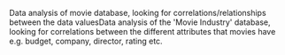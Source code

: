 Data analysis of movie database, looking for correlations/relationships between the data valuesData analysis of the 'Movie Industry' database, looking for correlations between the different attributes that movies have e.g. budget, company, director, rating etc.